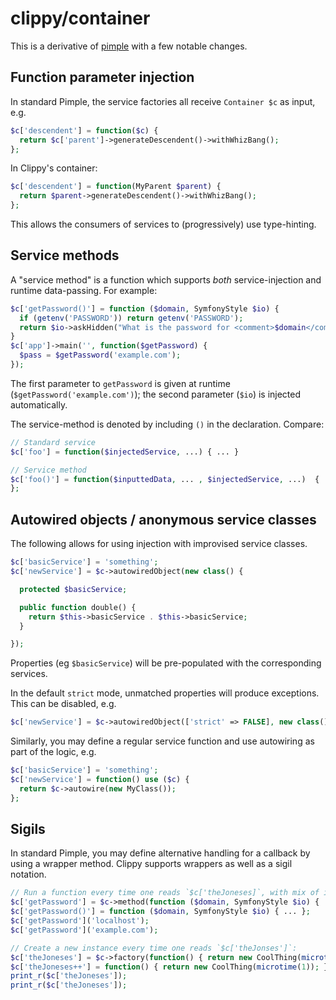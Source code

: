 # clippy/container

This is a derivative of [pimple](https://pimple.symfony.com/) with a few notable changes.

## Function parameter injection

In standard Pimple, the service factories all receive `Container $c` as input, e.g.

```php
$c['descendent'] = function($c) {
  return $c['parent']->generateDescendent()->withWhizBang();
};
```

In Clippy's container:

```php
$c['descendent'] = function(MyParent $parent) {
  return $parent->generateDescendent()->withWhizBang();
};
```

This allows the consumers of services to (progressively) use type-hinting.

## Service methods

A "service method" is a function which supports *both* service-injection and runtime data-passing. For example:

```php
$c['getPassword()'] = function ($domain, SymfonyStyle $io) {
  if (getenv('PASSWORD')) return getenv('PASSWORD');
  return $io->askHidden("What is the password for <comment>$domain</comment>?");
}
$c['app']->main('', function($getPassword) {
  $pass = $getPassword('example.com');
});
```

The first parameter to `getPassword` is given at runtime (`$getPassword('example.com')`); the second parameter (`$io`)
is injected automatically.

The service-method is denoted by including `()` in the declaration. Compare:

```php
// Standard service
$c['foo'] = function($injectedService, ...) { ... }

// Service method
$c['foo()'] = function($inputtedData, ... , $injectedService, ...)  { ... }
};
```

## Autowired objects / anonymous service classes

The following allows for using injection with improvised service classes.

```php
$c['basicService'] = 'something';
$c['newService'] = $c->autowiredObject(new class() {

  protected $basicService;

  public function double() {
    return $this->basicService . $this->basicService;
  }

});
```

Properties (eg `$basicService`) will be pre-populated with the corresponding services.

In the default `strict` mode, unmatched properties will produce exceptions. This can be disabled, e.g.

```php
$c['newService'] = $c->autowiredObject(['strict' => FALSE], new class() { ..});
```

Similarly, you may define a regular service function and use autowiring as part of the logic, e.g.

```php
$c['basicService'] = 'something';
$c['newService'] = function() use ($c) {
  return $c->autowire(new MyClass());
};
```

## Sigils

In standard Pimple, you may define alternative handling for a callback by using a wrapper method. Clippy supports
wrappers as well as a sigil notation.

```php
// Run a function every time one reads `$c['theJoneses]`, with mix of inputs and services
$c['getPassword'] = $c->method(function ($domain, SymfonyStyle $io) { ... });
$c['getPassword()'] = function ($domain, SymfonyStyle $io) { ... };
$c['getPassword']('localhost');
$c['getPassword']('example.com');

// Create a new instance every time one reads `$c['theJonses']`:
$c['theJoneses'] = $c->factory(function() { return new CoolThing(microtime(1)); });
$c['theJoneses++'] = function() { return new CoolThing(microtime(1)); };
print_r($c['theJoneses']);
print_r($c['theJoneses']);

```
